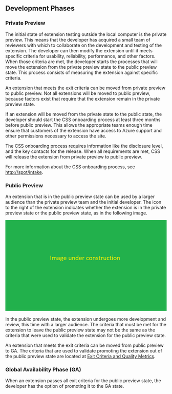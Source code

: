 <a name="portalfxExtensionsDevelopmentPhases"></a>
<!-- link to this document is [portalfx-extensions-developmentPhases.md]()
-->

## Development Phases

### Private Preview
The initial state of extension testing outside the local computer is the private preview. This means that the developer has acquired a small team of reviewers with which to collaborate on the development and testing of the extension.  The developer can then modify the extension until it meets specific criteria for usability, reliability, performance, and other factors.  When those criteria are met, the developer starts the processes that will move the  extension from the private preview state to the public preview state. This process consists of measuring the extension against specific criteria.

<!-- TODO:  If all extensions eventually leave the private preview state, this paragraph can be removed.  The iterative process does not need to be described. -->
<!-- is this item for an code review? -->
An extension that meets the exit criteria can be moved from private preview to public preview.  Not all extensions will be moved to public preview, because factors exist that require that the extension remain in the private preview state.

If an extension will be moved from the private state to the public state, the developer should start the CSS onboarding process at least three months before public preview. This allows the appropriate teams enough time ensure that customers of the extension have access to Azure support and other permissions necessary to access the site. 

The CSS onboarding process requires information like the disclosure level, and the key contacts for the release. When all requirements are met, CSS will release the extension from private preview to public preview.  

For more information about the CSS onboarding process, see [http://spot/intake](http://spot/intake).

### Public Preview

An extension that is in the public preview state can be used by a larger audience than the private preview team and the initial developer.  The icon to the right of the extension      indicates whether the extension is in the private preview state or the public preview state, as in the following image.

 ![alt-text](../media/placeholder-image.png  "Private and Public extensions")


In the public preview state, the extension undergoes more development and review, this time with a larger audience.  The criteria that must be met for the extension to leave the public preview state may not be the same as the criteria that were used to validate the extension for the public preview state. 

An extension that meets the exit criteria can be moved from public preview to GA.  The criteria that are used to validate promoting the extension out of the public preview state are located at [Exit Criteria and Quality Metrics](portalfx-extensions-forProgramManagers-exitCriteria.md).

### Global Availability Phase (GA)

When an extension passes all exit criteria for the public preview state, the developer has the option of promoting it to the GA state. 
